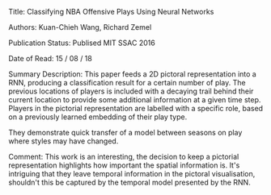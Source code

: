 
Title: Classifying NBA Offensive Plays Using Neural Networks

Authors: Kuan-Chieh Wang, Richard Zemel

Publication Status:  Publised MIT SSAC 2016

Date of Read: 15 / 08 / 18

Summary Description: This paper feeds a 2D pictoral representation into a RNN,
producing a classification result for a certain number of play. The previous
locations of players is included with a decaying trail behind their current
location to provide some additional information at a given time step. Players in
the pictorial representation are labelled with a specific role, based on a
previously learned embedding of their play type.

They demonstrate quick transfer of a model between seasons on play where styles
may have changed. 

Comment: This work is an interesting, the decision to keep a pictorial
representation highlights how important the spatial information is. It's
intriguing that they leave temporal information in the pictoral visualisation,
shouldn't this be captured by the temporal model presented by the RNN.

